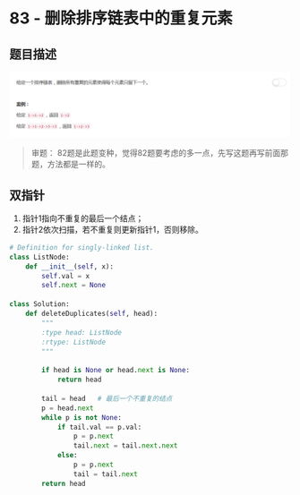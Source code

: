 # 83 - 删除排序链表中的重复元素
## 题目描述
![problem](images/83.png)

>审题：
82题是此题变种，觉得82题要考虑的多一点，先写这题再写前面那题，方法都是一样的。

## 双指针
1. 指针1指向不重复的最后一个结点；
2. 指针2依次扫描，若不重复则更新指针1，否则移除。

```python
# Definition for singly-linked list.
class ListNode:
    def __init__(self, x):
        self.val = x
        self.next = None

class Solution:
    def deleteDuplicates(self, head):
        """
        :type head: ListNode
        :rtype: ListNode
        """

        if head is None or head.next is None:
            return head

        tail = head   # 最后一个不重复的结点
        p = head.next
        while p is not None:
            if tail.val == p.val:
                p = p.next
                tail.next = tail.next.next
            else:
                p = p.next
                tail = tail.next
        return head
```